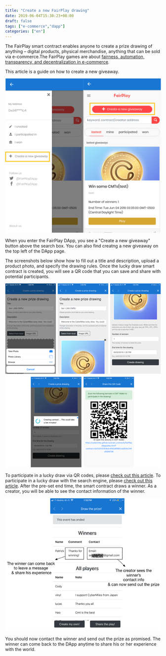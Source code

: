 ```yaml
---
title: "Create a new FairPlay drawing"
date: 2019-06-04T15:30:23+08:00
draft: false
tags: ["e-commerce","dapp"] 
categories: ["en"] 
---
```


The FairPlay smart contract enables anyone to create a prize drawing of anything – digital products, physical merchandise, anything that can be sold via e-commerce.The FairPlay games are about [fairness, automation, transparency, and decentralization in e-commerce](https://blog.cybermiles.io/post/20190604-fairplay-en/).

This article is a guide on how to create a new giveaway.

![](/images/20190604-fairplay-04.png)

When you enter the FairPlay DApp, you see a "Create a new giveaway" button above the search box. You can also find creatng a new giveaway on the top left of the DApp page.

The screenshots below show how to fill out a title and description, upload a product photo, and specify the drawing rules. Once the lucky draw smart contract is created, you will see a QR code that you can save and share with potential participants.

![](/images/20190502-fairplay-04.png)


To participate in a lucky draw via QR codes, please [check out this article](https://blog.cybermiles.io/post/20190604-fairplay1-player-en/). To participate in a lucky draw with the search engine, please [check out this article](https://blog.cybermiles.io/post/20190604-fairplay2-player-en/). After the pre-set end time, the smart contract draws a winner. As a creator, you will be able to see the contact information of the winner.

![](/images/20190502-fairplay-05.png) 

You should now contact the winner and send out the prize as promised. The winner can come back to the DApp anytime to share his or her experience with the world.

